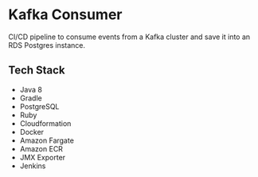 # Kafka Consumer
CI/CD pipeline to consume events from a Kafka cluster and save it into an RDS Postgres instance.

## Tech Stack
  * Java 8
  * Gradle
  * PostgreSQL
  * Ruby
  * Cloudformation
  * Docker
  * Amazon Fargate
  * Amazon ECR
  * JMX Exporter
  * Jenkins
